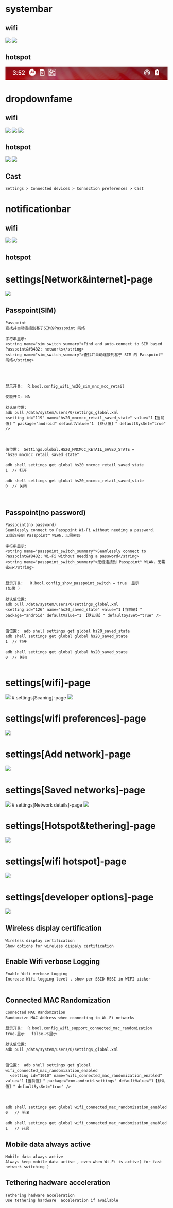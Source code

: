 # systembar

## wifi

<img src="//../zimage/wireless/wifi/12_wifiview/systembar_wifi_1.png"  />

<img src="//../zimage/wireless/wifi/12_wifiview/systembar_wifi_2.png"  />



## hotspot
<img src="../zimage/wireless/wifi/12_wifiview/systembar_hotspot_1.png"  />

# dropdownfame


## wifi
<img src="//../zimage/wireless/wifi/12_wifiview/dropdownfame_wifi_1.png"  />
<img src="//../zimage/wireless/wifi/12_wifiview/dropdownfame_wifi_2.png"  />
<img src="//../zimage/wireless/wifi/12_wifiview/dropdownfame_wifi_3.png"  />

## hotspot

<img src="//../zimage/wireless/wifi/12_wifiview/dropdownfame_hotspot_1.png"  />

<img src="//../zimage/wireless/wifi/12_wifiview/dropdownfame_hotspot_2.png"  />

## Cast
```
Settings > Connected devices > Connection preferences > Cast

```

# notificationbar

## wifi

<img src="//../zimage/wireless/wifi/12_wifiview/notificationbar_wifi_1.png"  />
<img src="//../zimage/wireless/wifi/12_wifiview/notificationbar_wifi_2.png"  />

## hotspot


# settings[Network&internet]-page

<img src="//../zimage/wireless/wifi/12_wifiview/network_1.png"  />


## Passpoint(SIM)
```
Passpoint
查找并自动连接到基于SIM的Passpoint 网络

字符串显示: 
<string name="sim_switch_summary">Find and auto-connect to SIM based Passpoint&#8482; networks</string>
<string name="sim_switch_summary">查找并自动连接到基于 SIM 的 Passpoint™ 网络</string>




显示开关:  R.bool.config_wifi_hs20_sim_mnc_mcc_retail  

使能开关: NA

默认值位置: 
adb pull /data/system/users/0/settings_global.xml
<setting id="119" name="hs20_mncmcc_retail_saved_state" value="1【当前值】" package="android" defaultValue="1 【默认值】" defaultSysSet="true" />



值位置:  Settings.Global.HS20_MNCMCC_RETAIL_SAVED_STATE = "hs20_mncmcc_retail_saved_state"

adb shell settings get global hs20_mncmcc_retail_saved_state
1  // 打开

adb shell settings get global hs20_mncmcc_retail_saved_state
0  // 关闭



```

## Passpoint(no password)
```
Passpoint(no password)
Seamlessly connect to Passpoint Wi-Fi without needing a password.
无缝连接到 Passpoint™ WLAN，无需密码

字符串显示: 
<string name="passpoint_switch_summary">Seamlessly connect to Passpoint&#8482; Wi-Fi without needing a password</string>
<string name="passpoint_switch_summary">无缝连接到 Passpoint™ WLAN，无需密码</string>


显示开关:   R.bool.config_show_passpoint_switch = true  显示
(如果 )

默认值位置: 
adb pull /data/system/users/0/settings_global.xml
<setting id="126" name="hs20_saved_state" value="1【当前值】" package="android" defaultValue="1 【默认值】" defaultSysSet="true" />


值位置:  adb shell settings get global hs20_saved_state
adb shell settings get global global hs20_saved_state
1  // 打开

adb shell settings get global global hs20_saved_state
0  // 关闭


```

# settings[wifi]-page

<img src="//../zimage/wireless/wifi/12_wifiview/wifi_1.png"  />
# settings[Scaning]-page

<img src="//../zimage/wireless/wifi/12_wifiview/scaning_1.png"  />

# settings[wifi preferences]-page
<img src="//../zimage/wireless/wifi/12_wifiview/preferences_1.jpg"  />

# settings[Add network]-page
<img src="//../zimage/wireless/wifi/12_wifiview/add_1.jpg"  />




# settings[Saved networks]-page

<img src="//../zimage/wireless/wifi/12_wifiview/save_1.jpg"  />
# settings[Network details]-page

<img src="//../zimage/wireless/wifi/12_wifiview/detail_1.jpg"  />


# settings[Hotspot&tethering]-page

<img src="//../zimage/wireless/wifi/12_wifiview/hotspot_1.jpg"  />

# settings[wifi hotspot]-page
<img src="//../zimage/wireless/wifi/12_wifiview/hotspot_detail_1.jpg"  />


# settings[developer options]-page

<img src="//../zimage/wireless/wifi/12_wifiview/developer_1.jpg"  />

## Wireless display certification
```
Wireless display certification
Show options for wireless dispaly certification
```

## Enable Wifi verbose Logging
```
Enable Wifi verbose Logging
Increase Wifi logging level , show per SSID RSSI in WIFI picker


```

##  Connected MAC Randomization
```
Connected MAC Randomzation
Randomzize MAC Address when connecting to Wi-Fi networks

显示开关:  R.bool.config_wifi_support_connected_mac_randomization     true-显示   false-不显示

默认值位置: 
adb pull /data/system/users/0/settings_global.xml


值位置:  adb shell settings get global wifi_connected_mac_randomization_enabled
  <setting id="1010" name="wifi_connected_mac_randomization_enabled" value="1【当前值】" package="com.android.settings" defaultValue="1【默认值】" defaultSysSet="true" />
 


adb shell settings get global wifi_connected_mac_randomization_enabled
0   // 关闭

adb shell settings get global wifi_connected_mac_randomization_enabled
1   // 开启

```


##  Mobile data always active
```
Mobile data always active
Always keep mobile data active , even when Wi-Fi is active( for fast network switching )

```


## Tethering hadware acceleration
```
Tethering hadware acceleration
Use tethering hardware  acceleration if available

```
